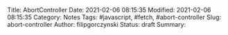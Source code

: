 Title: AbortController
Date: 2021-02-06 08:15:35
Modified: 2021-02-06 08:15:35
Category: Notes
Tags: #javascript, #fetch, #abort-controller
Slug: abort-controller
Author: filipgorczynski
Status: draft
Summary: 


